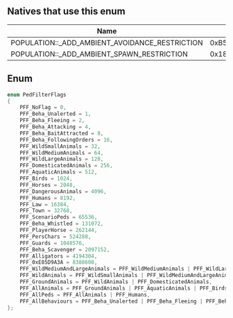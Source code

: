 ## Natives that use this enum
| Name                                               | Hash               |
|----------------------------------------------------|--------------------|
| POPULATION::\_ADD\_AMBIENT\_AVOIDANCE\_RESTRICTION | 0xB56D41A694E42E86 |
| POPULATION::\_ADD\_AMBIENT\_SPAWN\_RESTRICTION     | 0x18262CAFEBB5FBE1 |
## Enum
```cpp
enum PedFilterFlags
{
	PFF_NoFlag = 0,
	PFF_Beha_Unalerted = 1,
	PFF_Beha_Fleeing = 2,
	PFF_Beha_Attacking = 4,
	PFF_Beha_BaitAttracted = 8,
	PFF_Beha_FollowingOrders = 16,
	PFF_WildSmallAnimals = 32,
	PFF_WildMediumAnimals = 64,
	PFF_WildLargeAnimals = 128,
	PFF_DomesticatedAnimals = 256,
	PFF_AquaticAnimals = 512,
	PFF_Birds = 1024,
	PFF_Horses = 2048,
	PFF_DangerousAnimals = 4096,
	PFF_Humans = 8192,
	PFF_Law = 16384,
	PFF_Town = 32768,
	PFF_ScenarioPeds = 65536,
	PFF_Beha_Whistled = 131072,
	PFF_PlayerHorse = 262144,
	PFF_PersChars = 524288,
	PFF_Guards = 1048576,
	PFF_Beha_Scavenger = 2097152,
	PFF_Alligators = 4194304,
	PFF_0xE85D9A3A = 8388608,
	PFF_WildMediumAndLargeAnimals = PFF_WildMediumAnimals | PFF_WildLargeAnimals,
	PFF_WildAnimals = PFF_WildSmallAnimals | PFF_WildMediumAndLargeAnimals,
	PFF_GroundAnimals = PFF_WildAnimals | PFF_DomesticatedAnimals,
	PFF_AllAnimals = PFF_GroundAnimals | PFF_AquaticAnimals | PFF_Birds,
	PFF_AllPeds = PFF_AllAnimals | PFF_Humans,
	PFF_AllBehaviours = PFF_Beha_Unalerted | PFF_Beha_Fleeing | PFF_Beha_Attacking | PFF_Beha_BaitAttracted | PFF_Beha_FollowingOrders | PFF_Beha_Whistled | PFF_Beha_Scavenger,
};
```